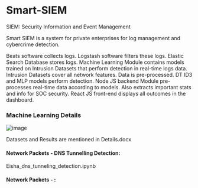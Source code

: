 # Smart-SIEM

SIEM: Security Information and Event Management

Smart SIEM is a system for private enterprises for log management and cybercrime detection.

Beats software collects logs.
Logstash software filters these logs.
Elastic Search Database stores logs.
Machine Learning Module contains models trained on Intrusion Datasets that perform detection in real-time logs data.
Intrusion Datasets cover all network features.
Data is pre-processed.
DT ID3 and MLP models perform detection.
Node JS backend Module pre-processes real-time data according to models.
Also extracts important stats and info for SOC security.
React JS front-end displays all outcomes in the dashboard.

### Machine Learning Details 

![image](https://github.com/eishaarif19/Smart-SIEM/assets/63068028/7b780c51-74db-4c96-ba8a-ed4aa829bfe5)

Datasets and Results are mentioned in Details.docx

#### Network Packets - DNS Tunnelling Detection:

Eisha_dns_tunneling_detection.ipynb

#### Network Packets -  :

